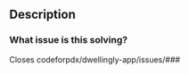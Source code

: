## Description

### What issue is this solving?
<!-- replace ### with the issue number. This will ensure the issue in the FE repo is automatically closed when the PR is merged. -->
Closes codeforpdx/dwellingly-app/issues/###
